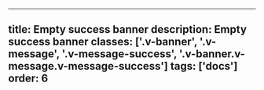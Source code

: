 <!--
 *              © 2025 Visa
 *
 * Licensed under the Apache License, Version 2.0 (the "License");
 * you may not use this file except in compliance with the License.
 * You may obtain a copy of the License at
 *
 *         http://www.apache.org/licenses/LICENSE-2.0
 *
 * Unless required by applicable law or agreed to in writing, software
 * distributed under the License is distributed on an "AS IS" BASIS,
 * WITHOUT WARRANTIES OR CONDITIONS OF ANY KIND, either express or implied.
 * See the License for the specific language governing permissions and
 * limitations under the License.
 *
 -->
---
title: Empty success banner
description: Empty success banner 
classes: ['.v-banner', '.v-message', '.v-message-success', '.v-banner.v-message.v-message-success']
tags: ['docs']
order: 6
---

<div class="v-message v-message-success v-banner">
</div>
